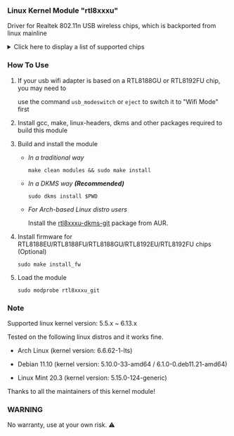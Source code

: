 ### Linux Kernel Module "rtl8xxxu"

Driver for Realtek 802.11n USB wireless chips, which is backported from linux mainline
<details>
<summary>Click here to display a list of supported chips</summary>
<pre><code>
RTL8188CU/CUS/CTV
RTL8188EU/EUS/ETV
RTL8188FU/FTV
RTL8188GU | RTL8188RU
RTL8191CU | RTL8192CU 
RTL8192EU | RTL8192FU
RTL8723AU | RTL8723BU
</code></pre>
</details>

### How To Use

1. If your usb wifi adapter is based on a RTL8188GU or RTL8192FU chip, you may need to

   use the command `usb_modeswitch` or `eject` to switch it to "Wifi Mode" first

2. Install gcc, make, linux-headers, dkms and other packages required to build this module

3. Build and install the module 

   * _In a traditional way_

     `make clean modules && sudo make install`

   * _In a DKMS way **(Recommended)**_

     `sudo dkms install $PWD`

   * _For Arch-based Linux distro users_

     Install the [rtl8xxxu-dkms-git](https://aur.archlinux.org/packages/rtl8xxxu-dkms-git) package from AUR.

4. Install firmware for RTL8188EU/RTL8188FU/RTL8188GU/RTL8192EU/RTL8192FU chips (Optional)

   `sudo make install_fw`

5. Load the module

   `sudo modprobe rtl8xxxu_git`

### Note

Supported linux kernel version: 5.5.x ~ 6.13.x

Tested on the following linux distros and it works fine.

* Arch Linux  (kernel version: 6.6.62-1-lts)

* Debian 11.10 (kernel version: 5.10.0-33-amd64 / 6.1.0-0.deb11.21-amd64)

* Linux Mint 20.3 (kernel version: 5.15.0-124-generic)

Thanks to all the maintainers of this kernel module!

### WARNING

No warranty, use at your own risk. :warning:
